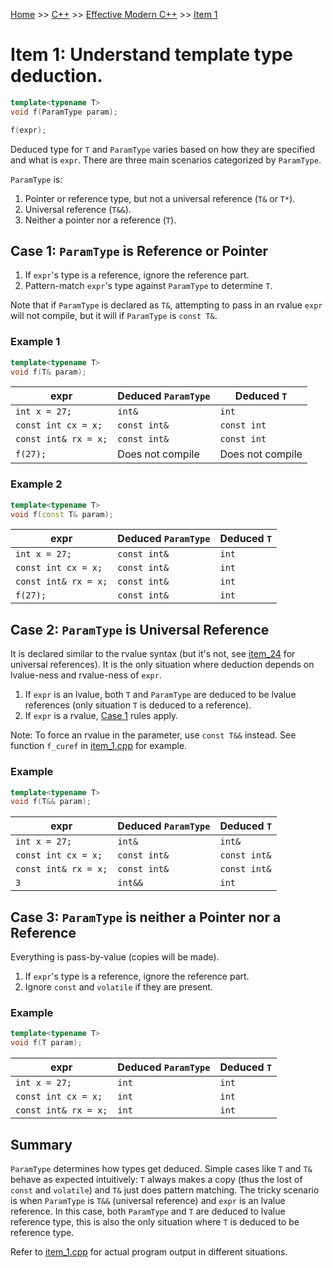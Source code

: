 [Home](../../../../README.md) >> [C++](../../../../README.md#c++) >> [Effective Modern C++](../../README.md) >> [Item 1](./README.md)

# Item 1: Understand template type deduction.

```c++
template<typename T>
void f(ParamType param);

f(expr);
```

Deduced type for `T` and `ParamType` varies based on how they are specified and what is `expr`. There are three main scenarios categorized by `ParamType`.

`ParamType` is:
1. Pointer or reference type, but not a universal reference (`T&` or `T*`).
2. Universal reference (`T&&`).
3. Neither a pointer nor a reference (`T`).

## Case 1: `ParamType` is Reference or Pointer

1. If `expr`'s type is a reference, ignore the reference part.
2. Pattern-match `expr`'s type against `ParamType` to determine `T`.

Note that if `ParamType` is declared as `T&`, attempting to pass in an rvalue `expr` will not compile, but it will if `ParamType` is `const T&`.

### Example 1

```c++
template<typename T>
void f(T& param);
```

| expr                 | Deduced `ParamType` | Deduced `T`      |
|----------------------|---------------------|------------------|
| `int x = 27;`        | `int&`              | `int`            |
| `const int cx = x;`  | `const int&`        | `const int`      |
| `const int& rx = x;` | `const int&`        | `const int`      |
| `f(27);`             | Does not compile    | Does not compile |

### Example 2

```c++
template<typename T>
void f(const T& param);
```

| expr                 | Deduced `ParamType` | Deduced `T` |
|----------------------|---------------------|-------------|
| `int x = 27;`        | `const int&`        | `int`       |
| `const int cx = x;`  | `const int&`        | `int`       |
| `const int& rx = x;` | `const int&`        | `int`       |
| `f(27);`             | `const int&`        | `int`       |

## Case 2: `ParamType` is Universal Reference

It is declared similar to the rvalue syntax (but it's not, see [item_24](../item_24) for universal references). It is the only situation where deduction depends on lvalue-ness and rvalue-ness of `expr`.

1. If `expr` is an lvalue, both `T` and `ParamType` are deduced to be lvalue references (only situation `T` is deduced to a reference).
2. If `expr` is a rvalue, [Case 1](#case-1-ref-or-pointer) rules apply.

Note: To force an rvalue in the parameter, use `const T&&` instead. See function `f_curef` in [item_1.cpp](item_1.cpp) for example.

### Example

```c++
template<typename T>
void f(T&& param);
```

| expr                 | Deduced `ParamType` | Deduced `T`  |
|----------------------|---------------------|--------------|
| `int x = 27;`        | `int&`              | `int&`       |
| `const int cx = x;`  | `const int&`        | `const int&` |
| `const int& rx = x;` | `const int&`        | `const int&` |
| `3`                  | `int&&`             | `int`        |

## Case 3: `ParamType` is neither a Pointer nor a Reference

Everything is pass-by-value (copies will be made).

1. If `expr`'s type is a reference, ignore the reference part.
2. Ignore `const` and `volatile` if they are present.

### Example

```c++
template<typename T>
void f(T param);
```

| expr                 | Deduced `ParamType` | Deduced `T` |
|----------------------|---------------------|-------------|
| `int x = 27;`        | `int`               | `int`       |
| `const int cx = x;`  | `int`               | `int`       |
| `const int& rx = x;` | `int`               | `int`       |

## Summary
`ParamType` determines how types get deduced. Simple cases like `T` and `T&` behave as expected intuitively: `T` always makes a copy (thus the lost of `const` and `volatile`) and `T&` just does pattern matching. The tricky scenario is when `ParamType` is `T&&` (universal reference) and `expr` is an lvalue reference. In this case, both `ParamType` and `T` are deduced to lvalue reference type, this is also the only situation where `T` is deduced to be reference type.

Refer to [item_1.cpp](item_1.cpp) for actual program output in different situations.